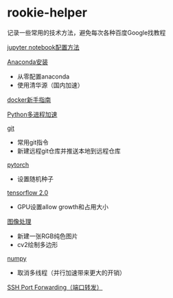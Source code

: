 # rookie-helper

记录一些常用的技术方法，避免每次各种百度Google找教程



[jupyter notebook配置方法](jupyter-notebook/README.md)

[Anaconda安装](anaconda/README.md)

- 从零配置anaconda
- 使用清华源（国内加速）

[docker新手指南](docker/README.md)

[Python多进程加速](multiprocessing/README.md)

[git](git/README.md)

- 常用git指令
- 新建远程git仓库并推送本地到远程仓库

[pytorch](pytorch/README.md)

- 设置随机种子

[tensorflow 2.0](tensorflow/README.md)

- GPU设置allow growth和占用大小

 [图像处理](image_process/README.md)
 - 新建一张RGB纯色图片
 - cv2绘制多边形

[numpy](numpy/README.md)

- 取消多线程（并行加速带来更大的开销）

[SSH Port Forwarding（端口转发）](ssh_port_forwarding/README.md)